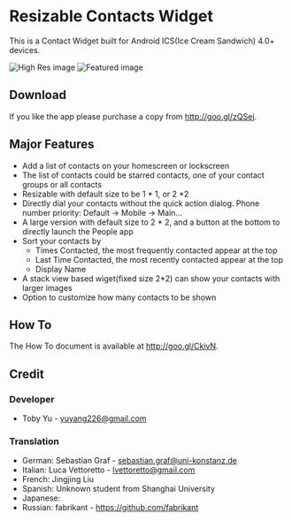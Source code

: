 # Resizable Contacts Widget

This is a Contact Widget built for Android ICS(Ice Cream Sandwich) 4.0+ devices.

![High Res image](http://farm9.staticflickr.com/8331/8403009487_0d39319580_m.jpg)
![Featured image](http://farm9.staticflickr.com/8198/8207641911_8efb99806c_z.jpg)

## Download

If you like the app please purchase a copy from http://goo.gl/zQSej.

## Major Features

* Add a list of contacts on your homescreen or lockscreen
* The list of contacts could be starred contacts, one of your contact groups or all contacts
* Resizable with default size to be 1 * 1, or 2 *2
* Directly dial your contacts without the quick action dialog. Phone number priority: Default -> Mobile -> Main...
* A large version with default size to 2 * 2, and a button at the bottom to directly launch the People app
* Sort your contacts by 
    * Times Contacted, the most frequently contacted appear at the top
    * Last Time Contacted, the most recently contacted appear at the top
    * Display Name
* A stack view based wiget(fixed size 2*2) can show your contacts with larger images
* Option to customize how many contacts to be shown

## How To

The How To document is available at http://goo.gl/CkivN.

## Credit

### Developer

* Toby Yu - <yuyang226@gmail.com>

### Translation

* German: Sebastian Graf - <sebastian.graf@uni-konstanz.de>
* Italian: Luca Vettoretto - <lvettoretto@gmail.com>
* French: Jingjing Liu
* Spanish: Unknown student from Shanghai University
* Japanese: 
* Russian: fabrikant - <https://github.com/fabrikant>
